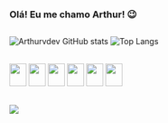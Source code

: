 ### Olá! Eu me chamo Arthur! 😉
##
![Arthurvdev GitHub stats](https://github-readme-stats.vercel.app/api?username=arthurvdev&show_icons=true&theme=dracula) ![Top Langs](https://github-readme-stats.vercel.app/api/top-langs/?username=arthurvdev&layout=compact&theme=dracula) 

<div style="display: inline_block"><br>
    <img id="python" height="40" width="30" src="https://cdn.jsdelivr.net/gh/devicons/devicon@latest/icons/python/python-original.svg" />
    <img id="HTML" height="40" width="30" src="https://cdn.jsdelivr.net/gh/devicons/devicon@latest/icons/html5/html5-original.svg" />
    <img id="CSS" height="40" width="30" src="https://cdn.jsdelivr.net/gh/devicons/devicon@latest/icons/css3/css3-original.svg" />
    <img id="JS" height="40" width="30" src="https://cdn.jsdelivr.net/gh/devicons/devicon@latest/icons/javascript/javascript-original.svg" />
    <img id="NODEJS" height="40" width="30" src="https://cdn.jsdelivr.net/gh/devicons/devicon@latest/icons/nodejs/nodejs-plain-wordmark.svg" />
    <img id="C++" height="40" width="30" src="https://cdn.jsdelivr.net/gh/devicons/devicon@latest/icons/cplusplus/cplusplus-original.svg" />
          
</div>

##

<div> 
  <a href="https://www.linkedin.com/in/arthur-vin%C3%ADcius-monteiro/" target="_blank"><img src="https://img.shields.io/badge/-LinkedIn-%230077B5?style=for-the-badge&logo=linkedin&logoColor=white" target="_blank"></a> 
  
</div>

          


